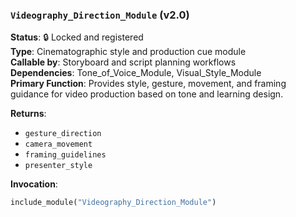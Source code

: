 ### `Videography_Direction_Module` (v2.0)

**Status**: 🔒 Locked and registered  
**Type**: Cinematographic style and production cue module  
**Callable by**: Storyboard and script planning workflows  
**Dependencies**: Tone_of_Voice_Module, Visual_Style_Module  
**Primary Function**: Provides style, gesture, movement, and framing guidance for video production based on tone and learning design.

**Returns**:
- `gesture_direction`
- `camera_movement`
- `framing_guidelines`
- `presenter_style`

**Invocation**:
```python
include_module("Videography_Direction_Module")
```
